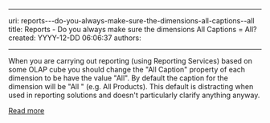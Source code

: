 

---
uri: reports---do-you-always-make-sure-the-dimensions-all-captions--all
title: Reports - Do you always make sure the dimensions All Captions = All?
created: YYYY-12-DD 06:06:37
authors:

---




<span class='intro'> <p>
                    When you are carrying out reporting (using Reporting
 Services) based on some OLAP cube you should change the &quot;All Caption&quot; 
property of each dimension to be have the value &quot;All&quot;. By default the 
caption for the dimension will be &quot;All &quot; (e.g. All 
Products). This default is distracting when used in reporting solutions 
and doesn't particularly clarify anything anyway.
                </p><p><a href="http&#58;//www.ssw.com.au/ssw/Standards/Rules/RulesToBetterBusinessIntelligence.aspx#AllDimensionsTag">Read more</a></p> </span>





